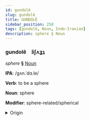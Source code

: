```yaml
---
id: gundolê
slug: gundolê
title: GUNDOLÊ
sidebar_position: 258
tags: [gundolê, Noun, Indo-Iranian]
description: sphere § Noun
---
```


### gundolê&emsp;<span kind="abugida">ꜿ̃ʃʌʓʇ</span>

*sphere* **§** [Noun](../../tags/Noun)

**IPA**: /gʌn.ˈdɑ.le/

**Verb**: to be a sphere

**Noun**: sphere

**Modifier**: sphere-related/spherical

<details>
    <summary>Origin</summary>
    Pashto غونډاری‎ ghunddarai /ɣun.ɖɑ.rai/<br/>
    <em>Indo-Iranian Language Family</em>
</details>